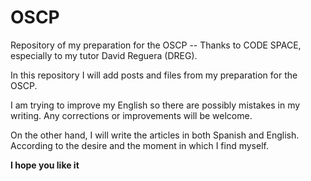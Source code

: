 # OSCP
 Repository of my preparation for the OSCP -- Thanks to CODE SPACE, especially to my tutor David Reguera (DREG).
 
 In this repository I will add posts and files from my preparation for the OSCP.

 I am trying to improve my English so there are possibly mistakes in my writing.
 Any corrections or improvements will be welcome.
 
 On the other hand, I will write the articles in both Spanish and English. According to the desire and the moment in which I find myself.

**I hope you like it**
